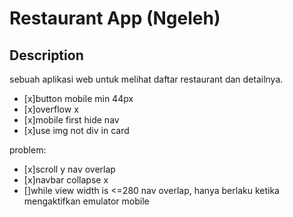 # Restaurant App (Ngeleh)

## Description

sebuah aplikasi web untuk melihat daftar restaurant dan detailnya.

- [x]button mobile min 44px
- [x]overflow x
- [x]mobile first hide nav
- [x]use img not div in card

problem:

- [x]scroll y nav overlap
- [x]navbar collapse x
- []while view width is <=280 nav overlap, hanya berlaku ketika mengaktifkan emulator mobile
